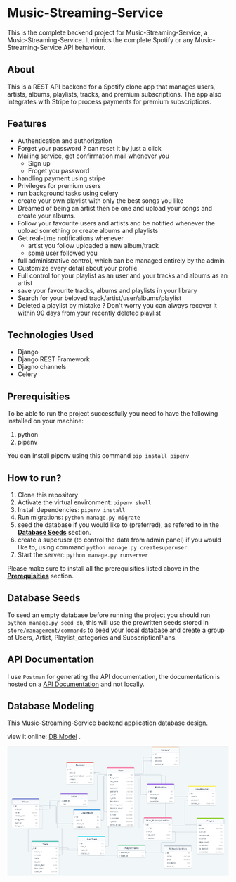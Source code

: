 # Music-Streaming-Service

This is the complete backend project for Music-Streaming-Service, a Music-Streaming-Service.
It mimics the complete Spotify or any Music-Streaming-Service API behaviour.

## About

This is a REST API backend for a Spotify clone app that manages users, artists, albums, playlists, tracks, and premium subscriptions. The app also integrates with Stripe to process payments for premium subscriptions.

## Features

- Authentication and authorization
- Forget your password ? can reset it by just a click
- Mailing service, get confirmation mail whenever you
  - Sign up
  - Froget you password
- handling payment using stripe
- Privileges for premium users
- run background tasks using celery
- create your own playlist with only the best songs you like
- Dreamed of being an artist then be one and upload your songs and create your albums.
- Follow your favourite users and artists and be notified whenever the upload something or create albums and playlists
- Get real-time notifications whenever
  - artist you follow uploaded a new album/track
  - some user followed you
- full administrative control, which can be managed entirely by the admin
- Customize every detail about your profile
- Full control for your playlist as an user and your tracks and albums as an artist
- save your favourite tracks, albums and playlists in your library
- Search for your beloved track/artist/user/albums/playlist
- Deleted a playlist by mistake ? Don't worry you can always recover it within 90 days from your recently deleted playlist

## Technologies Used

- Django
- Django REST Framework
- Djagno channels
- Celery

## Prerequisities

To be able to run the project successfully you need to have the following installed on your machine:

1. python
2. pipenv

You can install pipenv using this command `pip install pipenv`

## How to run?

1. Clone this repository
2. Activate the virtual environment: `pipenv shell`
3. Install dependencies: `pipenv install`
4. Run migrations: `python manage.py migrate`
5. seed the database if you would like to (preferred), as refered to in the [**Database Seeds**](#database-seeds) section.
6. create a superuser (to control the data from admin panel) if you would like to, using command `python manage.py createsuperuser`
7. Start the server: `python manage.py runserver`

Please make sure to install all the prerequisities listed above in the [**Prerequisities**](#prerequisities) section.

## Database Seeds

To seed an empty database before running the project you should run `python manage.py seed_db`, this will use the prewritten seeds stored in \
`store/management/commands` to seed your local database and create a group of Users, Artist, Playlist_categories and SubscriptionPlans.

## API Documentation

I use `Postman` for generating the API documentation, the documentation is hosted on a [API Documentation](https://documenter.getpostman.com/view/24318609/2s93eSYuuP#885cd895-0cca-4836-8d4f-3d58f760a685) and not locally.

## Database Modeling

This Music-Streaming-Service backend application database design.

view it online: [DB Model](https://drawsql.app/teams/raslan-2/diagrams/music-streaming-service) .

![image](Github-images/database_modeling.png)
